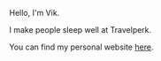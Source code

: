 Hello, I'm Vik.

I make people sleep well at Travelperk.


You can find my personal website [here](https://vik.ramanuj.am).

